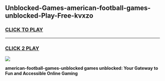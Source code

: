 
## Unblocked-Games-american-football-games-unblocked-Play-Free-kvxzo
<h3>
<a href="https://premium76.site?title=american-football-games-unblocked&ref=18A">CLICK TO PLAY</a></h3>
<hr>

<h3>
<a href="https://premium76.site?title=american-football-games-unblocked&ref=18A">CLICK 2 PLAY</a>
  
</h3>

<a href="https://premium76.site?title=american-football-games-unblocked&ref=18A"><img src="https://clearcache.store/games.png"></a>


**american-football-games-unblocked games unblocked: Your Gateway to Fun and Accessible Online Gaming**
